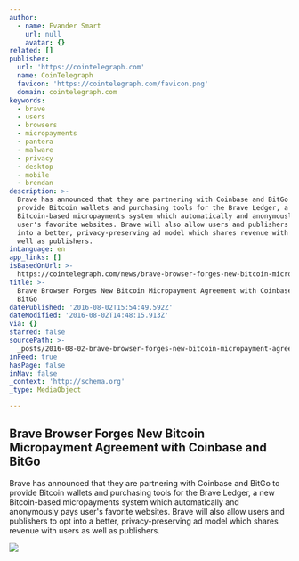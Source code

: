 ```yaml
---
author:
  - name: Evander Smart
    url: null
    avatar: {}
related: []
publisher:
  url: 'https://cointelegraph.com'
  name: CoinTelegraph
  favicon: 'https://cointelegraph.com/favicon.png'
  domain: cointelegraph.com
keywords:
  - brave
  - users
  - browsers
  - micropayments
  - pantera
  - malware
  - privacy
  - desktop
  - mobile
  - brendan
description: >-
  Brave has announced that they are partnering with Coinbase and BitGo to
  provide Bitcoin wallets and purchasing tools for the Brave Ledger, a new
  Bitcoin-based micropayments system which automatically and anonymously pays
  user's favorite websites. Brave will also allow users and publishers to opt
  into a better, privacy-preserving ad model which shares revenue with users as
  well as publishers.
inLanguage: en
app_links: []
isBasedOnUrl: >-
  https://cointelegraph.com/news/brave-browser-forges-new-bitcoin-micropayment-agreement-with-coinbase-and-bitgo
title: >-
  Brave Browser Forges New Bitcoin Micropayment Agreement with Coinbase and
  BitGo
datePublished: '2016-08-02T15:54:49.592Z'
dateModified: '2016-08-02T14:48:15.913Z'
via: {}
starred: false
sourcePath: >-
  _posts/2016-08-02-brave-browser-forges-new-bitcoin-micropayment-agreement-with.md
inFeed: true
hasPage: false
inNav: false
_context: 'http://schema.org'
_type: MediaObject

---
```

<article style=""><h1>Brave Browser Forges New Bitcoin Micropayment Agreement with Coinbase and BitGo</h1><p>Brave has announced that they are partnering with Coinbase and BitGo to provide Bitcoin wallets and purchasing tools for the Brave Ledger, a new Bitcoin-based micropayments system which automatically and anonymously pays user's favorite websites. Brave will also allow users and publishers to opt into a better, privacy-preserving ad model which shares revenue with users as well as publishers.</p><img src="https://cointelegraph.com/images/725_Ly9jb2ludGVsZWdyYXBoLmNvbS9zdG9yYWdlL3VwbG9hZHMvdmlldy9jYWVjNjk0ODBlM2NlZDViMmI2YjE2MTE5ZmZjYzFhNC5qcGc=.jpg" /></article>